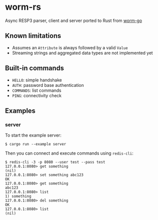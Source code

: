 # worm-rs

Async RESP3 parser, client and server ported to Rust from [worm-go](https://github.com/zshipko/worm)

## Known limitations
- Assumes an `Attribute` is always followed by a valid `Value`
- Streaming strings and aggregated data types are not implemented yet

## Built-in commands
- `HELLO`: simple handshake
- `AUTH`: password base authentication
- `COMMANDS`: list commands
- `PING`: connectivity check

## Examples

### server

To start the example server:
```shell
$ cargo run --example server
```

Then you can connect and execute commands using `redis-cli`:
```shell
$ redis-cli -3 -p 8080 --user test --pass test
127.0.0.1:8080> get something
(nil)
127.0.0.1:8080> set something abc123
OK
127.0.0.1:8080> get something
abc123
127.0.0.1:8080> list
1) something
127.0.0.1:8080> del something
OK
127.0.0.1:8080> list
(nil)
```

